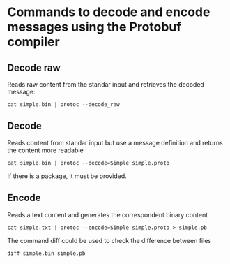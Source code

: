 # Commands to decode and encode messages using the Protobuf compiler

## Decode raw 
Reads raw content from the standar input and retrieves the decoded message:

```shell
cat simple.bin | protoc --decode_raw
```

## Decode
Reads content from standar input but use a message definition and returns the content more readable

```shell
cat simple.bin | protoc --decode=Simple simple.proto
```

If there is a package, it must be provided.

## Encode
Reads a text content and generates the correspondent binary content

```shell
cat simple.txt | protoc --encode=Simple simple.proto > simple.pb
```

The command diff could be used to check the difference between files
```shell
diff simple.bin simple.pb
```
